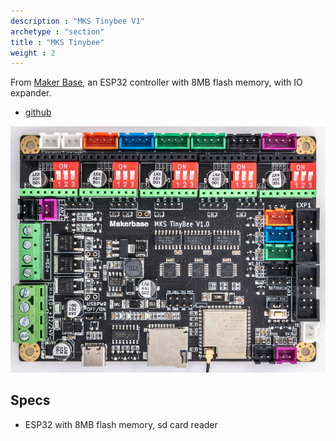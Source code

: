 ```yaml
---
description : "MKS Tinybee V1"
archetype : "section"
title : "MKS Tinybee"
weight : 2
---
```


From [Maker Base](https://github.com/makerbase-mks), an ESP32 controller with 8MB flash memory, with IO expander.

* [github](https://github.com/makerbase-mks/MKS-TinyBee)

![image](mks_tinybee_v1.x.png?width=400px)

## Specs
* ESP32 with 8MB flash memory, sd card reader





